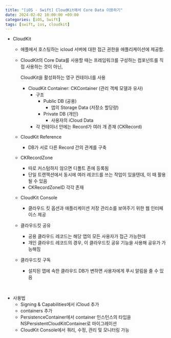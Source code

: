 ```yaml
---
title: "[iOS - Swift] CloudKit에서 Core Data 이용하기"
date: 2024-02-02 10:00:00 +09:00
categories: [iOS, Swift]
tags: [swift, ios, cloudkit] 
---
```


- CloudKit
    - 애플에서 호스팅하는 icloud 서버에 대한 접근 권한을 애플리케이션에 제공함.
    - CloudKit의 Core Data를 사용할 때는 프레임워크를 구성하는 컴포넌트를 직접 사용하는 것이 아닌,
        
        CloudKit을 활성화하는 영구 컨테이너를 사용
        
        - CloudKit Container: CKContainer (관리 객체 모델과 유사)
            - 구조
                - Public DB (공용)
                    - 앱의 Storage Data (저장소 할당량)
                - Private DB (개인)
                    - 사용자의 iCloud Data
            - 각 컨테이너 안에는 Record가 여러 개 존재 (CKRecord)
    - CloudKit Reference
        - DB가 서로 다른 Record 간의 관계를 구축
    - CKRecordZone
        - 따로 커스텀하지 않으면 디폴트 존에 등록됨
        - 단일 트랜잭션에서 동시에 여러 레코드를 쓰는 작업이 있을텐데, 이 때 활용될 수 있음
        - CKRecordZoneID 각각 존재
    - CloudKit Console
        - 클라우드 킷 옵션과 애플리케이션 저장 관리소를 보여주기 위한 웹 인터페이스 제공
    - 클라우드킷 공유
        - 공용 클라우드 레코드는 해당 앱의 모든 사용자가 접근 가능한데
        - 개인 클라우드 레코드의 경우, 이 클라우드킷 공유 기능을 사용해 공유가 가능해짐
    - 클라우드킷 구독
        - 설치된 앱에 속한 클라우드 DB가 변하면 사용자에게 푸시 알림을 줄 수 있음

&nbsp;

- 사용법
    - Signing & Capabilities에서 iCloud 추가
    - containers 추가
    - PersistenceContainer에서 container 인스턴스의 타입을 NSPersistentCloudKitContainer로 마이그레이션
    - CloudKit Console에서 쿼리, 수정, 관리 및 모니터링 가능